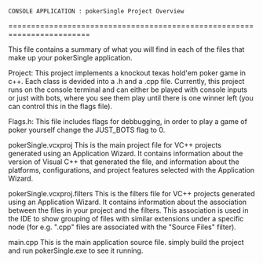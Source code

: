 
    CONSOLE APPLICATION : pokerSingle Project Overview
========================================================================

This file contains a summary of what you will find in each of the files that
make up your pokerSingle application.

Project:
    This project implements a knockout texas hold'em poker game in c++. 
    Each class is devided into a .h and a .cpp file. Currently, this project runs on the 
    console terminal and can either be played with console inputs or just with bots, where 
    you see them play until there is one winner left (you can control this in the flags file).

Flags.h:
    This file includes flags for debbugging, in order to play a game of poker yourself 
    change the JUST_BOTS flag to 0.

pokerSingle.vcxproj
    This is the main project file for VC++ projects generated using an Application Wizard.
    It contains information about the version of Visual C++ that generated the file, and
    information about the platforms, configurations, and project features selected with the
    Application Wizard.

pokerSingle.vcxproj.filters
    This is the filters file for VC++ projects generated using an Application Wizard. 
    It contains information about the association between the files in your project 
    and the filters. This association is used in the IDE to show grouping of files with
    similar extensions under a specific node (for e.g. ".cpp" files are associated with the
    "Source Files" filter).

main.cpp
    This is the main application source file. simply build the project and run pokerSingle.exe
    to see it running.
